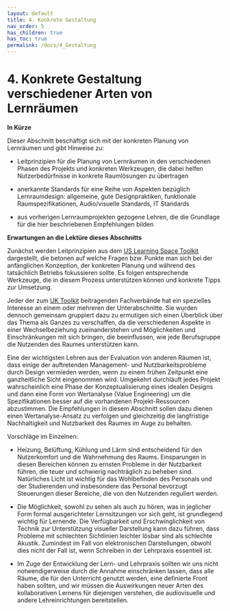 ```yaml
---
layout: default
title: 4. Konkrete Gestaltung
nav_order: 5
has_children: true
has_toc: true
permalink: /docs/4_Gestaltung
---
```


# 4. Konkrete Gestaltung verschiedener Arten von Lernräumen
**In Kürze**

Dieser Abschnitt beschäftigt sich mit der konkreten Planung von
Lernräumen und gibt Hinweise zu:

-   Leitprinzipien für die Planung von Lernräumen in den verschiedenen
    Phasen des Projekts und konkreten Werkzeugen, die dabei helfen
    Nutzerbedürfnisse in konkrete Raumlösungen zu übertragen

-   anerkannte Standards für eine Reihe von Aspekten
    bezüglich Lernraumdesign: allgemeine, gute Designpraktiken,
    funktionale Raumspezifikationen, Audio/visuelle Standards, IT
    Standards

-   aus vorherigen Lernraumprojekten gezogene Lehren, die die
    Grundlage für die hier beschriebenen Empfehlungen bilden

**Erwartungen an die Lektüre dieses Abschnitts**

Zunächst werden Leitprinzipien aus dem [US Learning Space Toolkit](../Referenzen.md)
dargestellt, die betonen auf welche Fragen bzw. Punkte man sich bei der
anfänglichen Konzeption, der konkreten Planung und während des
tatsächlich Betriebs fokussieren sollte. Es folgen entsprechende
Werkzeuge, die in diesem Prozess unterstützen können und konkrete Tipps
zur Umsetzung.

Jeder der zum [UK Toolkit](../Referenzen.md) beitragenden Fachverbände hat ein spezielles
Interesse an einem oder mehreren der Unterabschnitte. Sie wurden
dennoch gemeinsam gruppiert dazu zu ermutigen sich einen Überblick
über das Thema als Ganzes zu verschaffen, da die verschiedenen Aspekte
in einer Wechselbeziehung zueinanderstehen und Möglichkeiten und
Einschränkungen mit sich bringen, die beeinflussen, wie jede
Berufsgruppe die Nutzenden des Raumes unterstützen kann.

Eine der wichtigsten Lehren aus der Evaluation von anderen Räumen ist,
dass einige der auftretenden Management- und Nutzbarkeitsprobleme durch
Design vermieden werden, wenn zu einem frühen Zeitpunkt eine
ganzheitliche Sicht eingenommen wird. Umgekehrt durchläuft jedes Projekt
wahrscheinlich eine Phase der Konzeptualisierung eines idealen Designs
und dann eine Form von Wertanalyse (Value Engineering) um die
Spezifikationen besser auf die vorhandenen Projekt-Ressourcen
abzustimmen. Die Empfehlungen in diesem Abschnitt sollen dazu dienen
einen Wertanalyse-Ansatz zu verfolgen und gleichzeitig die
langfristige Nachhaltigkeit und Nutzbarkeit des Raumes im Auge zu
behalten.

Vorschläge im Einzelnen:

-   ­­Heizung, Belüftung, Kühlung und Lärm sind entscheidend für den
    Nutzerkomfort und die Wahrnehmung des Raums. Einsparungen in diesen
    Bereichen können zu ernsten Probleme in der Nutzbarkeit führen, die
    teuer und schwierig nachträglich zu beheben sind. Natürliches Licht
    ist wichtig für das Wohlbefinden des Personals und der Studierenden
    und insbesondere das Personal bevorzugt Steuerungen dieser Bereiche,
    die von den Nutzenden reguliert werden.

-   Die Möglichkeit, sowohl zu sehen als auch zu hören, was in jeglicher
    Form formal ausgerichteter Lernsitzungen vor sich geht, ist
    grundlegend wichtig für Lernende. Die Verfügbarkeit und
    Erschwinglichkeit von Technik zur Unterstützung visueller
    Darstellung kann dazu führen, dass Probleme mit schlechten
    Sichtlinien leichter lösbar sind als schlechte Akustik. Zumindest im
    Fall von elektronischen Darstellungen, obwohl dies nicht der Fall
    ist, wenn Schreiben in der Lehrpraxis essentiell ist.

-   Im Zuge der Entwicklung der Lern- und Lehrpraxis sollten wir uns
    nicht notwendigerweise durch die Annahme einschränken lassen, dass
    alle Räume, die für den Unterricht genutzt werden, eine definierte
    Front haben sollten, und wir müssen die Auswirkungen neuer Arten des
    kollaborativen Lernens für diejenigen verstehen, die audiovisuelle
    und andere Lehreinrichtungen bereitstellen. 
